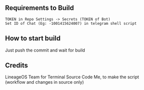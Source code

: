 ## Requirements to Build
    TOKEN in Repo Settings -> Secrets (TOKEN of Bot)
    Set ID of Chat (Eg: -1001415624007) in telegram shell script

## How to start build
Just push the commit and wait for build

## Credits
LineageOS Team for Terminal Source Code
Me, to make the script (workflow and changes in source only)